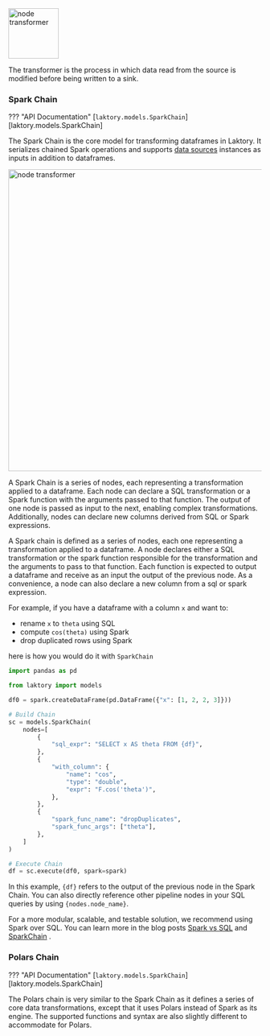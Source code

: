 <img src="/../../images/transformer_logo.png" alt="node transformer" width="100"/>

The transformer is the process in which data read from the source is modified before being written to a sink.

### Spark Chain
??? "API Documentation"
    [`laktory.models.SparkChain`][laktory.models.SparkChain]<br>

The Spark Chain is the core model for transforming dataframes in Laktory. It serializes chained Spark operations and 
supports [data sources](sourcessinks.md) instances as inputs in addition to dataframes.

<img src="/../../images/spark_chain_diagram.png" alt="node transformer" width="600"/>

A Spark Chain is a series of nodes, each representing a transformation applied to a dataframe. Each node can declare a
SQL transformation or a Spark function with the arguments passed to that function. The output of one node is passed
as input to the next, enabling complex transformations. Additionally, nodes can declare new columns derived from SQL
or Spark expressions.

A Spark chain is defined as a series of nodes, each one representing a transformation applied to a dataframe. A node
declares either a SQL transformation or the spark function responsible for the transformation and the arguments to
pass to that function. Each function is expected to output a dataframe and receive as an input the output of the 
previous node. As a convenience, a node can also declare a new column from a sql or spark expression.

For example, if you have a dataframe with a column `x` and want to:

- rename `x` to `theta` using SQL
- compute `cos(theta)` using Spark
- drop duplicated rows using Spark

here is how you would do it with `SparkChain`

```python title="pipeline.yaml"
import pandas as pd

from laktory import models

df0 = spark.createDataFrame(pd.DataFrame({"x": [1, 2, 2, 3]}))

# Build Chain
sc = models.SparkChain(
    nodes=[
        {
            "sql_expr": "SELECT x AS theta FROM {df}",
        },
        {
            "with_column": {
                "name": "cos",
                "type": "double",
                "expr": "F.cos('theta')",
            },
        },
        {
            "spark_func_name": "dropDuplicates",
            "spark_func_args": ["theta"],
        },
    ]
)

# Execute Chain
df = sc.execute(df0, spark=spark)
```

In this example, `{df}` refers to the output of the previous node in the Spark Chain. You can also
directly reference other pipeline nodes in your SQL queries by using `{nodes.node_name}`.

For a more modular, scalable, and testable solution, we recommend using Spark over SQL. You can learn more in the blog 
posts
[Spark vs SQL](https://www.linkedin.com/pulse/sparkling-queries-in-depth-spark-vs-sql-data-pipelines-olivier-soucy-nfyve/)
and
[SparkChain](https://www.linkedin.com/pulse/laktory-sparkchain-serializable-spark-based-data-olivier-soucy-oihxe/)
.


### Polars Chain
??? "API Documentation"
    [`laktory.models.SparkChain`][laktory.models.SparkChain]<br>

The Polars chain is very similar to the Spark Chain as it defines a series of
core data transformations, except that it uses Polars instead of Spark as its
engine. The supported functions and syntax are also slightly different to
accommodate for Polars.
